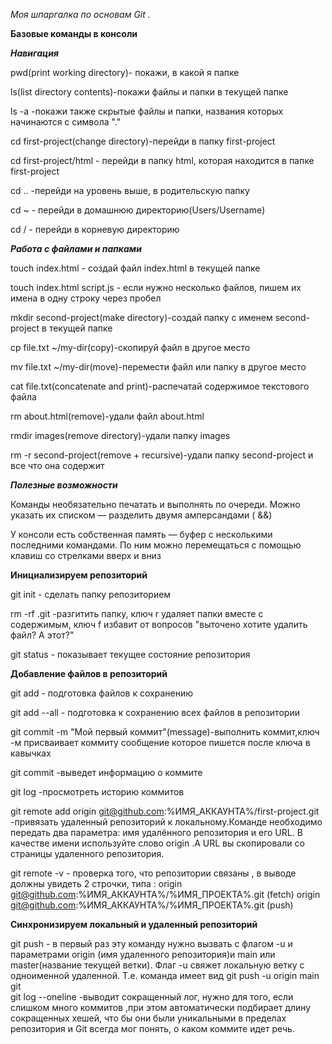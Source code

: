  *Моя шпаргалка по  основам Git .*  


  **Базовые команды в консоли**  

  ***Навигация***  

  pwd(print working directory)- покажи, в какой я папке  

  ls(list directory contents)-покажи файлы и папки в текущей папке  

  ls -a -покажи также скрытые файлы и папки, названия которых начинаются с символа "."  

  cd first-project(change directory)-перейди в папку first-project  

  cd first-project/html - перейди в папку html, которая находится в папке first-project  

  cd .. -перейди на уровень выше, в родительскую папку  

  cd ~ - перейди в домашнюю директорию(Users/Username)  

  cd / - перейди в корневую директорию 

  ***Работа с файлами и папками***  

  touch index.html - создай файл index.html в текущей папке  

  touch index.html script.js - если нужно несколько файлов, пишем их имена в одну строку      через пробел  

  mkdir second-project(make directory)-создай папку с именем second-project в текущей папке  

  cp file.txt ~/my-dir(copy)-скопируй файл в другое место  

  mv file.txt ~/my-dir(move)-перемести файл или папку в другое место    

  cat file.txt(concatenate and print)-распечатай содержимое текстового файла 

  rm about.html(remove)-удали файл about.html  

  rmdir images(remove directory)-удали папку images  

  rm -r second-project(remove + recursive)-удали папку second-project и все что она содержит  

 ***Полезные возможности***  

  Команды необязательно печатать и выполнять по очереди. Можно указать их списком — разделить двумя амперсандами ( &&)  

  У консоли есть собственная память — буфер с несколькими последними командами. По ним можно перемещаться с помощью клавиш со стрелками вверх и вниз  

  **Инициализируем репозиторий**  

  git init  - сделать папку репозиторием  

  rm -rf .git -разгитить папку, ключ r удаляет папки вместе с содержимым, ключ f избавит от вопросов "выточено хотите удалить файл? А этот?"  

  git status - показывает текущее состояние репозитория  

  **Добавление файлов в репозиторий**  

  git add - подготовка файлов к сохранению  

  git add --all - подготовка к сохранению всех файлов в репозитории  

  git commit -m "Мой первый коммит"(message)-выполнить коммит,ключ -м присваивает коммиту сообщение которое пишется после ключа в кавычках  

  git commit -выведет информацию о коммите  

  git log -просмотреть историю коммитов  

  git remote add origin git@github.com:%ИМЯ_АККАУНТА%/first-project.git -привязать удаленный репозиторий к локальному.Команде необходимо передать два параметра: имя удалённого репозитория и его URL. В качестве имени используйте слово origin .А URL вы скопировали со страницы удаленного репозитория.  

 git remote -v - проверка того, что репозитории связаны , в выводе должны увидеть 2 строчки, типа : origin  git@github.com:%ИМЯ_АККАУНТА%/%ИМЯ_ПРОЕКТА%.git (fetch)
                origin  git@github.com:%ИМЯ_АККАУНТА%/%ИМЯ_ПРОЕКТА%.git (push)  

  **Синхронизируем локальный и удаленный репозиторий**  

 git push - в первый раз эту команду нужно вызвать с флагом -u и параметрами origin (имя удаленного репозитория)и main или master(название текущей ветки). Флаг -u свяжет локальную ветку с одноименной удаленной. Т.е. команда имеет вид git push -u origin main  
git  
 git log --onеline -выводит сокращенный лог, нужно для того, если слишком много коммитов ,при этом автоматически подбирает длину сокращенных хешей, что бы они были уникальными в пределах репозитория и Git всегда мог понять, о каком коммите идет речь.  

